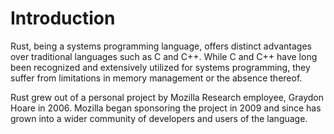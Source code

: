 # Introduction 
Rust, being a systems programming language, offers distinct advantages over traditional languages such as C and C++. While C and C++ have long been recognized and extensively utilized for systems programming, they suffer from limitations in memory management or the absence thereof.

Rust grew out of a personal project by Mozilla Research employee, Graydon Hoare in 2006. Mozilla began sponsoring the project in 2009 and since has grown into a wider community of developers and users of the language.
